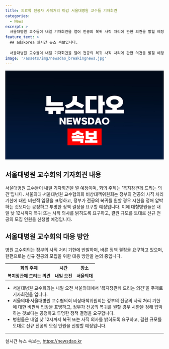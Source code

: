 ```yaml
---
title: 의료학 전공자 사직처리 마감 서울대병원 교수들 기자회견
categories:
  - News
excerpt: >
  서울대병원 교수들이 내일 기자회견을 열어 전공의 복귀 사직 처리에 관한 의견을 밝힐 예정입니다. 교수협의회는 정책 압박보다 투명하고 바른 결정을 요구하며, 병원들은 복귀 또는 사직을 내일 낮 12시까지 통보하도록 했습니다. 이에 따라 병원들은 결원 규모를 기반으로 하반기 신규 전공의 모집을 신청할 예정입니다.
feature_text: >
  ## adskorea 실시간 뉴스 속보입니다.

  서울대병원 교수들이 내일 기자회견을 열어 전공의 복귀 사직 처리에 관한 의견을 밝힐 예정입니다. 교수협의회는 정책 압박보다 투명하고 바른 결정을 요구하며, 병원들은 복귀 또는 사직을 내일 낮 12시까지 통보하도록 했습니다. 이에 따라 병원들은 결원 규모를 기반으로 하반기 신규 전공의 모집을 신청할 예정입니다.
image: '/assets/img/newsdao_breakingnews.jpg'
---
```


<p><img src="/assets/img/newsdao_breakingnews.jpg" alt="adskorea 속보" /></p>

<h2 data-ke-size="size26">서울대병원 교수회의 기자회견 내용</h2>

<p data-ke-size="size16">서울대병원 교수들이 내일 기자회견을 열 예정이며, 회의 주제는 '복지장관께 드리는 의견'입니다. 서울의대·서울대병원 교수협의회 비상대책위원회는 정부의 전공의 사직 처리 기한에 대한 비판적 입장을 표명하고, 정부가 전공의 복귀를 원할 경우 시한을 정해 압박하는 것보다는 공정하고 투명한 정책 결정을 요구할 예정입니다. 이에 대형병원들은 내일 낮 12시까지 복귀 또는 사직 의사를 밝히도록 요구하고, 결원 규모를 토대로 신규 전공의 모집 인원을 신청할 예정입니다.</p>

<h2 data-ke-size="size26">서울대병원 교수회의 대응 방안</h2>

<p data-ke-size="size16">병원 교수회의는 정부의 사직 처리 기한에 반발하며, 바른 정책 결정을 요구하고 있으며, 한편으로는 신규 전공의 모집을 위한 대응 방안을 논의 중입니다.</p>

<table>
    <tr>
        <th>회의 주제</th>
        <th>시간</th>
        <th>장소</th>
    </tr>
    <tr>
        <td style="text-align: center; height: 17px;"><b>복지장관께 드리는 의견</b></td>
        <td style="text-align: center; height: 17px;"><b>내일 오전</b></td>
        <td style="text-align: center; height: 17px;"><b>서울의대</b></td>
    </tr>
</table>

<ul>
    <li>서울대병원 교수회의는 내일 오전 서울의대에서 '복지장관께 드리는 의견'을 주제로 기자회견을 엽니다.</li>
    <li>서울의대·서울대병원 교수협의회 비상대책위원회는 정부의 전공의 사직 처리 기한에 대한 비판적 입장을 표명하고, 정부가 전공의 복귀를 원할 경우 시한을 정해 압박하는 것보다는 공정하고 투명한 정책 결정을 요구합니다.</li>
    <li>병원들은 내일 낮 12시까지 복귀 또는 사직 의사를 밝히도록 요구하고, 결원 규모를 토대로 신규 전공의 모집 인원을 신청할 예정입니다.</li>
</ul>

<hr>

<p data-ke-size="size16"></p>
실시간 뉴스 속보는, <a href="https://newsdao.kr" rel="dofollow">https://newsdao.kr</a>


